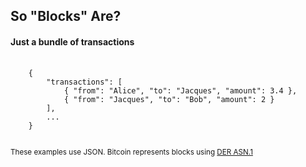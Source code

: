 ## So "Blocks" Are?
<h4 class="fragment" data-fragment-index="1">Just a bundle of transactions</h4>
<pre class="fragment" data-fragment-index="2">
	<code>
	{
		"transactions": [
			{ "from": "Alice", "to": "Jacques", "amount": 3.4 },
			{ "from": "Jacques", "to": "Bob", "amount": 2 }
		],
		...
	}
	</code>
</pre>

<small class="fragment" data-fragment-index="2">These examples use JSON.  Bitcoin represents blocks using <a href="https://en.wikipedia.org/wiki/Abstract_Syntax_Notation_One#Example_encoded_in_DER" target="_blank" rel="noopener noreferrer">DER ASN.1</a></small>